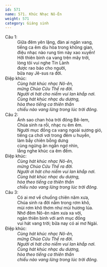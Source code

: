 ```yaml
---
id: 571
name: 571. Khúc Nhạc Nô-Ên
weight: 571
category: Giáng sinh
---
```

<dl><dt>Câu 1:</dt><dd data-verse="1"> Giữa đêm yên lặng, đàn ai ngân vang, <br/>tiếng ca êm dịu hòa trong không gian, <br/>điệu nhạc nào rung tim này xao xuyến! <br/>Hỡi thiên binh ca vang trên mây trời, <br/>lòng tôi vui nghe Tin Lành <br/>được rao báo cho người, <br/>bữa nay Jê-sus ra đời. </dd><dt>Điệp khúc:</dt><dd data-chorus="1"><em>Cùng hát khúc nhạc Nô-ên, <br/>mừng Chúa Cứu Thế ra đời. <br/>Người ơi hát cho niềm vui lan khắp nơi. <br/>Cùng hát khúc nhạc du dương, <br/>hòa theo tiếng ca thiên thần <br/>chiều nào vang lừng trong lúc trời đông. </em></dd><dt>Câu 2:</dt><dd data-verse="2">Ánh sao chan hòa trời đông Bê-lem, <br/>Chúa sinh ra rồi, nhạc ru êm êm. <br/>Người mục đồng ca vang ngoài sương gió, <br/>tiếng ca chơi vơi trong đêm u huyền, <br/>làm bầy chiên bỗng dưng <br/>cùng ngừng ăn ngẩn ngơ nhìn, <br/>lắng nghe khúc ca êm đềm. </dd><dt>Điệp khúc:</dt><dd data-chorus="1"><em>Cùng hát khúc nhạc Nô-ên, <br/>mừng Chúa Cứu Thế ra đời. <br/>Người ơi hát cho niềm vui lan khắp nơi. <br/>Cùng hát khúc nhạc du dương, <br/>hòa theo tiếng ca thiên thần <br/>chiều nào vang lừng trong lúc trời đông. </em></dd><dt>Câu 3:</dt><dd data-verse="3">Có ai mơ về chuồng chiên năm xưa, <br/>Chúa sinh ra đời nằm trong rơm khô, <br/>mùi rơm khô thơm như mùi hương lúa. <br/>Nhớ đêm Nô-ên năm xưa xa vời, <br/>ngàn thiên binh với anh mục đồng <br/>vui hát vang trời; bữa nay có ai mơ Ngài. </dd><dt>Điệp khúc:</dt><dd data-chorus="1"><em>Cùng hát khúc nhạc Nô-ên, <br/>mừng Chúa Cứu Thế ra đời. <br/>Người ơi hát cho niềm vui lan khắp nơi. <br/>Cùng hát khúc nhạc du dương, <br/>hòa theo tiếng ca thiên thần <br/>chiều nào vang lừng trong lúc trời đông. </em></dd></dl>

